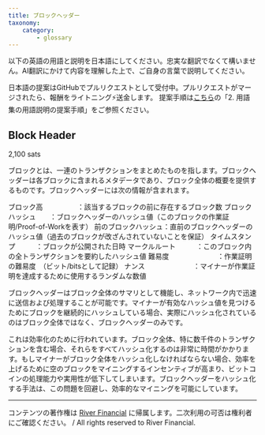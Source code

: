 ```yaml
---
title: ブロックヘッダー
taxonomy:
    category:
        - glossary
---
```


以下の英語の用語と説明を日本語にしてください。忠実な翻訳でなくて構いません。AI翻訳にかけて内容を理解した上で、ご自身の言葉で説明してください。

日本語の提案はGitHubでプルリクエストとして受付中。プルリクエストがマージされたら、報酬をライトニング⚡️送金します。
提案手順は[こちら](https://github.com/lostinbitcoin/categories/wiki)の「2. 用語集の用語説明の提案手順」をご参照ください。

## Block Header
2,100 sats

ブロックとは、一連のトランザクションをまとめたものを指します。ブロックヘッダーは各ブロックに含まれるメタデータであり、ブロック全体の概要を提供するものです。ブロックヘッダーには次の情報が含まれます。

ブロック高　　　　　：該当するブロックの前に存在するブロック数
ブロックハッシュ　　：ブロックヘッダーのハッシュ値（このブロックの作業証明/Proof-of-Workを表す）
前のブロックハッシュ：直前のブロックヘッダーのハッシュ値（過去のブロックが改ざんされていないことを保証）
タイムスタンプ　　　：ブロックが公開された日時
マークルルート　　　：このブロック内の全トランザクションを要約したハッシュ値
難易度　　　　　　　：作業証明の難易度　（ビット/bitsとして記録）
ナンス　　　　　　　：マイナーが作業証明を達成するために使用するランダムな数値

ブロックヘッダーはブロック全体のサマリとして機能し、ネットワーク内で迅速に送信および処理することが可能です。マイナーが有効なハッシュ値を見つけるためにブロックを継続的にハッシュしている場合、実際にハッシュ化されているのはブロック全体ではなく、ブロックヘッダーのみです。

これは効率化のために行われています。ブロック全体、特に数千件のトランザクションを含む場合、それらをすべてハッシュ化するのは非常に時間がかかります。もしマイナーがブロック全体をハッシュ化しなければならない場合、効率を上げるために空のブロックをマイニングするインセンティブが高まり、ビットコインの処理能力や実用性が低下してしまいます。ブロックヘッダーをハッシュ化する手法は、この問題を回避し、効率的なマイニングを可能にしています。

---
コンテンツの著作権は [River Financial](https://river.com/) に帰属します。二次利用の可否は権利者にご確認ください。 / All rights reserved to River Financial.
